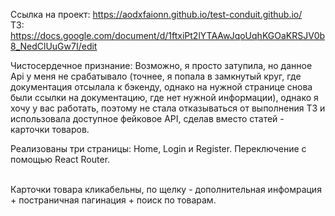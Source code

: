 Ссылка на проект: https://aodxfaionn.github.io/test-conduit.github.io/
<br>ТЗ: https://docs.google.com/document/d/1ftxiPt2lYTAAwJqoUqhKGOaKRSJV0b8_NedClUuGw7I/edit
<p>Чистосердечное признание: Возможно, я просто затупила, но данное Api у меня не срабатывало (точнее, я попала в замкнутый круг, где документация отсылала к бэкенду, однако на нужной странице снова были ссылки на документацию, где нет нужной информации), однако я хочу у вас работать, поэтому не стала отказываться от выполнения ТЗ и использовала доступное фейковое API, сделав вместо статей - карточки товаров. </p>
<p>Реализованы три страницы: Home, Login и Register. Переключение с помощью React Router.</p>
<br>Карточки товара кликабельны, по щелку - дополнительная инфомрация + постраничная пагинация + поиск по товарам.
